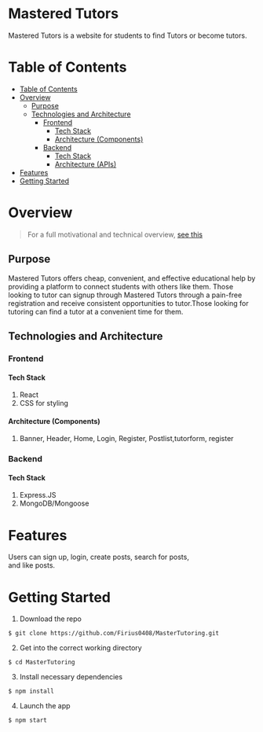 # Mastered Tutors

<!-- [Visit the website] our websit link here  -->

Mastered Tutors is a website for students to find Tutors or become tutors. 

# Table of Contents

- [Table of Contents](#table-of-contents)
- [Overview](#overview)
  - [Purpose](#purpose)
  - [Technologies and Architecture](#technologies-and-architecture)
    - [Frontend](#frontend)
      - [Tech Stack](#tech-stack)
      - [Architecture (Components)](#architecture-components)
    - [Backend](#back;end)
      - [Tech Stack](#tech-stack-1)
      - [Architecture (APIs)](#architecture-apis)
- [Features](#features)
- [Getting Started](#getting-started)
  
# Overview

> For a full motivational and technical overview, [see this](https://docs.google.com/document/d/1Bi95rcIHIHZSbaWN5iSHNnja8-2kWTVF6D5rMML8D34/edit?usp=sharing)

## Purpose

Mastered Tutors offers cheap, convenient, and effective educational help by providing a platform to 
connect students with others like them. Those looking to tutor can signup through Mastered Tutors through 
a pain-free registration and receive consistent opportunities to tutor.Those looking for tutoring can find
a tutor at a convenient time for them.

## Technologies and Architecture

### Frontend

#### Tech Stack

1. React
2. CSS for styling

#### Architecture (Components)

1. Banner, Header, Home, Login, Register, 
   Postlist,tutorform, register

### Backend

#### Tech Stack

1. Express.JS
2. MongoDB/Mongoose


# Features
Users can sign up, login, create posts, search for posts,  
and like posts.

# Getting Started

1. Download the repo

```
$ git clone https://github.com/Firius0408/MasterTutoring.git
```

2. Get into the correct working directory
```
$ cd MasterTutoring
```

3. Install necessary dependencies
```
$ npm install
```
4. Launch the app
```
$ npm start
```

